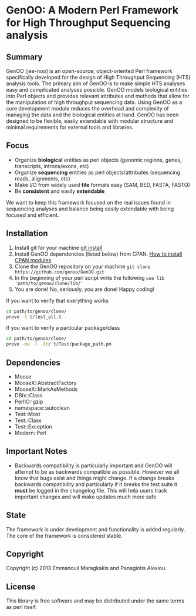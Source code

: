GenOO: A Modern Perl Framework for High Throughput Sequencing analysis
==========================================================================

Summary
--------------
GenOO [jee-noo] is an open-source; object-oriented Perl framework specifically developed for the design of High Throughput Sequencing (HTS) analysis tools. The primary aim of GenOO is to make simple HTS analyses easy and complicated analyses possible. GenOO models biological entities into Perl objects and provides relevant attributes and methods that allow for the manipulation of high throughput sequencing data. Using GenOO as a core development module reduces the overhead and complexity of managing the data and the biological entities at hand. GenOO has been designed to be flexible, easily extendable with modular structure and minimal requirements for external tools and libraries. 

Focus
--------------
* Organize **biological** entities as perl objects (genomic regions, genes, transcripts, introns/exons, etc)
* Organize **sequencing** entities as perl objects/attributes (sequencing reads, alignments, etc)
* Make I/O from widely used **file** formats easy (SAM, BED, FASTA, FASTQ)
* Be **consistent** and easily **extendable**

We want to keep this framework focused on the real issues found in sequencing analyses and balance being easily extendable with being focused and efficient.

Installation
--------------
1.  Install git for your machine [git install](http://git-scm.com/downloads)
2.  Install GenOO dependencies (listed below) from CPAN. [How to install CPAN modules](http://www.cpan.org/modules/INSTALL.html)
3.  Clone the GenOO repository on your machine
    `git clone https://github.com/genoo/GenOO.git`
4.  In the beginning of your perl script write the following
    `use lib 'path/to/genoo/clone/lib/'`
5.  You are done! No, seriously, you are done! Happy coding!

If you want to verify that everything works
```bash
cd path/to/genoo/clone/
prove -l t/test_all.t
```
If you want to verify a particular package/class
```bash
cd path/to/genoo/clone/
prove -mv -l -It/ t/Test/package_path.pm
```

Dependencies
--------------
* Moose
* MooseX::AbstractFactory
* MooseX::MarkAsMethods
* DBIx::Class
* PerlIO::gzip
* namespace::autoclean
* Test::Most
* Test::Class
* Test::Exception
* Modern::Perl

Important Notes
--------------
* Backwards compatibility is particularly important and GenOO will attempt to be as backwards compatible as possible. However we all know that bugs exist and things might change. If a change breaks backwards compatibility and particularly if it breaks the test suite it **must** be logged in the changelog file. This will help users track important changes and will make updates much more safe.

State
--------------
The framework is under development and functionality is added regularly.
The core of the framework is considered stable.

Copyright
--------------
Copyright (c) 2013 Emmanouil Maragkakis and Panagiotis Alexiou.

License
--------------
This library is free software and may be distributed under the same terms as perl itself.
